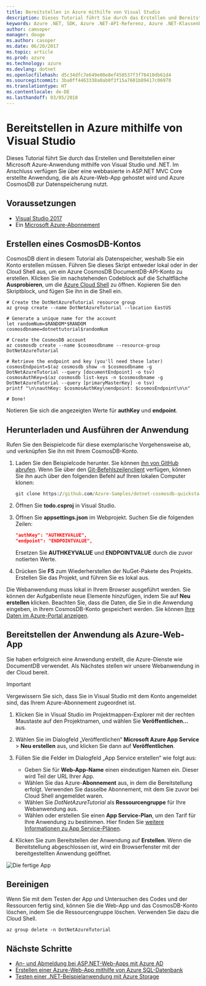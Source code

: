 ```yaml
---
title: Bereitstellen in Azure mithilfe von Visual Studio
description: Dieses Tutorial führt Sie durch das Erstellen und Bereitstellen einer Microsoft Azure-Anwendung mithilfe von Visual Studio und .NET.
keywords: Azure .NET, SDK, Azure .NET-API-Referenz, Azure .NET-Klassenbibliothek
author: camsoper
manager: douge
ms.author: casoper
ms.date: 06/20/2017
ms.topic: article
ms.prod: azure
ms.technology: azure
ms.devlang: dotnet
ms.openlocfilehash: d5c34dfc7e649e00e8ef458537f3f76410db61d4
ms.sourcegitcommit: 3ba0ff4463338a0ab0f3f15a7601b89417c06970
ms.translationtype: HT
ms.contentlocale: de-DE
ms.lasthandoff: 03/05/2018
---
```

# <a name="deploy-to-azure-from-visual-studio"></a>Bereitstellen in Azure mithilfe von Visual Studio

Dieses Tutorial führt Sie durch das Erstellen und Bereitstellen einer Microsoft Azure-Anwendung mithilfe von Visual Studio und .NET.  Im Anschluss verfügen Sie über eine webbasierte in ASP.NET MVC Core erstellte Anwendung, die als Azure-Web-App gehostet wird und Azure CosmosDB zur Datenspeicherung nutzt.

## <a name="prerequisites"></a>Voraussetzungen

* [Visual Studio 2017](https://www.visualstudio.com/downloads/)
* Ein [Microsoft Azure-Abonnement](https://azure.microsoft.com/free/)

## <a name="create-a-cosmosdb-account"></a>Erstellen eines CosmosDB-Kontos

CosmosDB dient in diesem Tutorial als Datenspeicher, weshalb Sie ein Konto erstellen müssen.  Führen Sie dieses Skript entweder lokal oder in der Cloud Shell aus, um ein Azure CosmosDB DocumentDB-API-Konto zu erstellen.  Klicken Sie im nachstehenden Codeblock auf die Schaltfläche **Ausprobieren**, um die [Azure Cloud Shell](/azure/cloud-shell/) zu öffnen. Kopieren Sie den Skriptblock, und fügen Sie ihn in die Shell ein.

```azurecli-interactive
# Create the DotNetAzureTutorial resource group
az group create --name DotNetAzureTutorial --location EastUS

# Generate a unique name for the account
let randomNum=$RANDOM*$RANDOM
cosmosdbname=dotnettutorial$randomNum

# Create the CosmosDB account
az cosmosdb create --name $cosmosdbname --resource-group DotNetAzureTutorial

# Retrieve the endpoint and key (you'll need these later)
cosmosEndpoint=$(az cosmosdb show -n $cosmosdbname -g DotNetAzureTutorial --query [documentEndpoint] -o tsv)
cosmosAuthKey=$(az cosmosdb list-keys -n $cosmosdbname -g DotNetAzureTutorial --query [primaryMasterKey] -o tsv)
printf "\n\nauthKey: $cosmosAuthKey\nendpoint: $cosmosEndpoint\n\n"

# Done!

```

Notieren Sie sich die angezeigten Werte für **authKey** und **endpoint**. 

## <a name="downloading-and-running-the-application"></a>Herunterladen und Ausführen der Anwendung

Rufen Sie den Beispielcode für diese exemplarische Vorgehensweise ab, und verknüpfen Sie ihn mit Ihrem CosmosDB-Konto.

1. Laden Sie den Beispielcode herunter.  Sie können [ihn von GitHub abrufen](https://github.com/Azure-Samples/dotnet-cosmosdb-quickstart/). Wenn Sie über den [Git-Befehlszeilenclient](https://git-scm.com/) verfügen, können Sie ihn auch über den folgenden Befehl auf Ihren lokalen Computer klonen:

    ```cmd
    git clone https://github.com/Azure-Samples/dotnet-cosmosdb-quickstart
    ```

2. Öffnen Sie **todo.csproj** in Visual Studio.

3. Öffnen Sie **appsettings.json** im Webprojekt.  Suchen Sie die folgenden Zeilen:

    ```json
    "authKey": "AUTHKEYVALUE",
    "endpoint": "ENDPOINTVALUE",
    ```
    Ersetzen Sie **AUTHKEYVALUE** und **ENDPOINTVALUE** durch die zuvor notierten Werte.

4. Drücken Sie **F5** zum Wiederherstellen der NuGet-Pakete des Projekts. Erstellen Sie das Projekt, und führen Sie es lokal aus.

Die Webanwendung muss lokal in Ihrem Browser ausgeführt werden.  Sie können der Aufgabenliste neue Elemente hinzufügen, indem Sie auf **Neu erstellen** klicken.  Beachten Sie, dass die Daten, die Sie in die Anwendung eingeben, in Ihrem CosmosDB-Konto gespeichert werden.  Sie können [Ihre Daten im Azure-Portal anzeigen](/azure/documentdb/documentdb-view-json-document-explorer).

## <a name="deploying-the-application-as-an-azure-web-app"></a>Bereitstellen der Anwendung als Azure-Web-App

Sie haben erfolgreich eine Anwendung erstellt, die Azure-Dienste wie DocumentDB verwendet.  Als Nächstes stellen wir unsere Webanwendung in der Cloud bereit.

> [!IMPORTANT]
> Vergewissern Sie sich, dass Sie in Visual Studio mit dem Konto angemeldet sind, das Ihrem Azure-Abonnement zugeordnet ist.

1. Klicken Sie in Visual Studio im Projektmappen-Explorer mit der rechten Maustaste auf den Projektnamen, und wählen Sie **Veröffentlichen...** aus.

2. Wählen Sie im Dialogfeld „Veröffentlichen“ **Microsoft Azure App Service** > **Neu erstellen** aus, und klicken Sie dann auf **Veröffentlichen**.

3. Füllen Sie die Felder im Dialogfeld „App Service erstellen“ wie folgt aus:

    * Geben Sie für **Web-App-Name** einen eindeutigen Namen ein.  Dieser wird Teil der URL Ihrer App.
    * Wählen Sie das Azure-**Abonnement** aus, in dem die Bereitstellung erfolgt.  Verwenden Sie dasselbe Abonnement, mit dem Sie zuvor bei Cloud Shell angemeldet waren.
    * Wählen Sie *DotNetAzureTutorial* als **Ressourcengruppe** für Ihre Webanwendung aus.
    * Wählen oder erstellen Sie einen **App Service-Plan**, um den Tarif für Ihre Anwendung zu bestimmen.  Hier finden Sie [weitere Informationen zu App Service-Plänen](/azure/app-service/azure-web-sites-web-hosting-plans-in-depth-overview).

4. Klicken Sie zum Bereitstellen der Anwendung auf **Erstellen**.  Wenn die Bereitstellung abgeschlossen ist, wird ein Browserfenster mit der bereitgestellten Anwendung geöffnet.

![Die fertige App](./media/dotnet-quickstart/todo.png)

## <a name="clean-up"></a>Bereinigen

Wenn Sie mit dem Testen der App und Untersuchen des Codes und der Ressourcen fertig sind, können Sie die Web-App und das CosmosDB-Konto löschen, indem Sie die Ressourcengruppe löschen. Verwenden Sie dazu die Cloud Shell.

```azurecli-interactive
az group delete -n DotNetAzureTutorial
```

## <a name="next-steps"></a>Nächste Schritte

* [An- und Abmeldung bei ASP.NET-Web-Apps mit Azure AD](/azure/active-directory/develop/active-directory-devquickstarts-webapp-dotnet)
* [Erstellen einer Azure-Web-App mithilfe von Azure SQL-Datenbank](/azure/app-service-web/web-sites-dotnet-get-started)
* [Testen einer .NET-Beispielanwendung mit Azure Storage](/azure/storage/storage-samples-dotnet)


